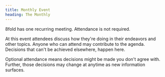 ```yaml
---
title: Monthly Event
heading: The Monthly
---
```


8fold has one recurring meeting. Attendance is not required.

At this event attendees discuss how they're doing in their endeavors and other topics. Anyone who can attend may contribute to the agenda. Decisions that can't be achieved elsewhere, happen here. 

Optional attendance means decisions might be made you don't agree with. Further, those decisions may change at anytime as new information surfaces.


